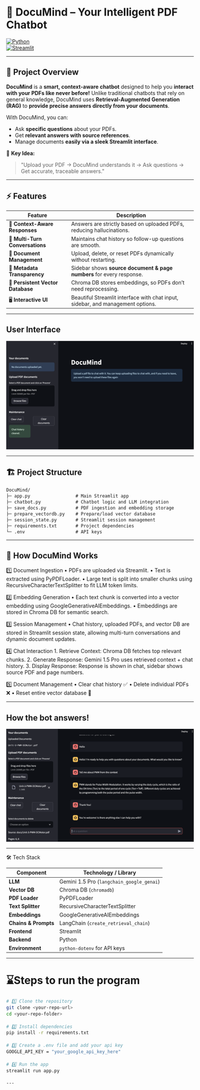 # 🧠 DocuMind – Your Intelligent PDF Chatbot

[![Python](https://img.shields.io/badge/Python-3.10+-blue)](https://www.python.org/)  
[![Streamlit](https://img.shields.io/badge/Streamlit-1.29+-green)](https://streamlit.io/)  

---

## 🌟 Project Overview

**DocuMind** is a **smart, context-aware chatbot** designed to help you **interact with your PDFs like never before!** Unlike traditional chatbots that rely on general knowledge, DocuMind uses **Retrieval-Augmented Generation (RAG)** to **provide precise answers directly from your documents**.  

With DocuMind, you can:

- Ask **specific questions** about your PDFs.  
- Get **relevant answers with source references**.  
- Manage documents **easily via a sleek Streamlit interface**.  

📌 **Key Idea:**  
> "Upload your PDF → DocuMind understands it → Ask questions → Get accurate, traceable answers."  

---

## ⚡ Features

| Feature | Description |
|---------|-------------|
| 🧩 **Context-Aware Responses** | Answers are strictly based on uploaded PDFs, reducing hallucinations. |
| 🔄 **Multi-Turn Conversations** | Maintains chat history so follow-up questions are smooth. |
| 📂 **Document Management** | Upload, delete, or reset PDFs dynamically without restarting. |
| 📝 **Metadata Transparency** | Sidebar shows **source document & page numbers** for every response. |
| 💾 **Persistent Vector Database** | Chroma DB stores embeddings, so PDFs don’t need reprocessing. |
| 🖥️ **Interactive UI** | Beautiful Streamlit interface with chat input, sidebar, and management options. |

---

## User Interface

![User Interface of the bot with Streamlit dashboard](Images/User_Interface.png)

---

## 🏗️ Project Structure

```text
DocuMind/
├─ app.py                 # Main Streamlit app
├─ chatbot.py             # Chatbot logic and LLM integration
├─ save_docs.py           # PDF ingestion and embedding storage
├─ prepare_vectordb.py    # Prepare/load vector database
├─ session_state.py       # Streamlit session management
├─ requirements.txt       # Project dependencies
└─ .env                   # API keys
```
---

## 🧩 How DocuMind Works

1️⃣ Document Ingestion
	•	PDFs are uploaded via Streamlit.
	•	Text is extracted using PyPDFLoader.
	•	Large text is split into smaller chunks using RecursiveCharacterTextSplitter to fit LLM token limits.

2️⃣ Embedding Generation
	•	Each text chunk is converted into a vector embedding using GoogleGenerativeAIEmbeddings.
	•	Embeddings are stored in Chroma DB for semantic search.

3️⃣ Session Management
	•	Chat history, uploaded PDFs, and vector DB are stored in Streamlit session state, allowing multi-turn conversations and dynamic document updates.

4️⃣ Chat Interaction
	1.	Retrieve Context: Chroma DB fetches top relevant chunks.
	2.	Generate Response: Gemini 1.5 Pro uses retrieved context + chat history.
	3.	Display Response: Response is shown in chat, sidebar shows source PDF and page numbers.

5️⃣ Document Management
	•	Clear chat history ✅
	•	Delete individual PDFs ❌
	•	Reset entire vector database 🔄

---

## How the bot answers!

![User Interface of the bot with Streamlit dashboard](Images/Using_the_bot.png)

---

🛠️ Tech Stack

| Component            | Technology / Library                                |
|----------------------|----------------------------------------------------|
| **LLM**              | Gemini 1.5 Pro (`langchain_google_genai`)         |
| **Vector DB**        | Chroma DB (`chromadb`)                             |
| **PDF Loader**       | PyPDFLoader                                       |
| **Text Splitter**    | RecursiveCharacterTextSplitter                     |
| **Embeddings**       | GoogleGenerativeAIEmbeddings                       |
| **Chains & Prompts** | LangChain (`create_retrieval_chain`)              |
| **Frontend**         | Streamlit                                         |
| **Backend**          | Python                                           |
| **Environment**      | `python-dotenv` for API keys                     |

---

# ⌛️Steps to run the program

```bash
# 1️⃣ Clone the repository
git clone <your-repo-url>
cd <your-repo-folder>

# 2️⃣ Install dependencies
pip install -r requirements.txt

# 3️⃣ Create a .env file and add your api key
GOOGLE_API_KEY = "your_google_api_key_here"

# 4️⃣ Run the app
streamlit run app.py

---